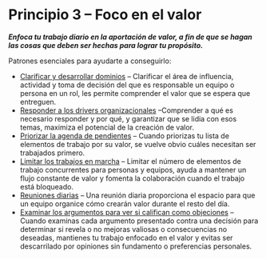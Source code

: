 # Principio 3 – Foco en el valor


**_Enfoca tu trabajo diario en la aportación de valor, a fin de que se hagan las cosas que deben ser hechas para lograr tu propósito._**

Patrones esenciales para ayudarte a conseguirlo:

-   [Clarificar y desarrollar dominios](section:clarify-and-develop-domains)  – Clarificar el área de influencia, actividad y toma de decisión del que es responsable un equipo o persona en un rol, les permite comprender el valor que se espera que entreguen.
-   [Responder a los drivers organizacionales](section:respond-to-organizational-drivers) –Comprender a qué es necesario responder y por qué, y garantizar que se lidia con esos temas, maximiza el potencial de la creación de valor.
-   [Priorizar la agenda de pendientes](section:prioritize-backlogs) –  Cuando priorizas tu lista de elementos de trabajo por su valor, se vuelve obvio cuáles necesitan ser trabajados primero.
-   [Limitar los trabajos en marcha](section:limit-work-in-progress) –  Limitar el número de elementos de trabajo concurrentes para personas y equipos, ayuda a mantener un flujo constante de valor y fomenta la colaboración cuando el trabajo está bloqueado.
-   [Reuniones diarias](section:daily-standup) – Una reunión diaria proporciona el espacio para que un equipo organice cómo crearán valor durante el resto del día.
-   [Examinar los argumentos para ver si califican como objeciones](section:test-arguments-qualify-as-objections) – Cuando examinas cada argumento presentado contra una decisión para determinar si revela o no mejoras valiosas o consecuencias no deseadas, mantienes tu trabajo enfocado en el valor y evitas ser descarrilado por opiniones sin fundamento o preferencias personales.
